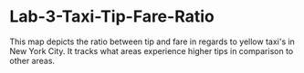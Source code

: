 # Lab-3-Taxi-Tip-Fare-Ratio
This map depicts the ratio between tip and fare in regards to yellow taxi's in New York City. It tracks what areas experience higher tips in comparison to other areas.
